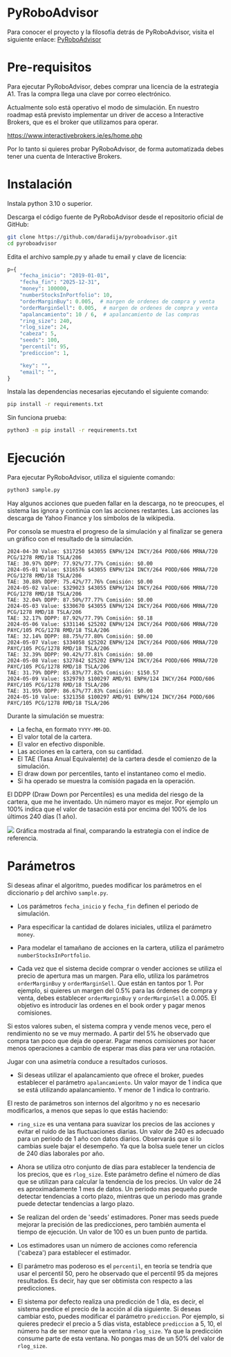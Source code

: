 # PyRoboAdvisor

Para conocer el proyecto y la filosofía detrás de PyRoboAdvisor, visita el siguiente enlace: [PyRoboAdvisor](https://pyroboadvisor.com)

# Pre-requisitos
Para ejecutar PyRoboAdvisor, debes comprar una licencia de la estrategia A1.
Tras la compra llega una clave por correo electrónico.

Actualmente solo está operativo el modo de simulación. 
En nuestro roadmap está previsto implementar un driver de acceso a Interactive Brokers, que es el broker que utilizamos para operar.

https://www.interactivebrokers.ie/es/home.php

Por lo tanto si quieres probar PyRoboAdvisor, de forma automatizada debes tener una cuenta de Interactive Brokers.

# Instalación

Instala python 3.10 o superior.

Descarga el código fuente de PyRoboAdvisor desde el repositorio oficial de GitHub:

```bash
git clone https://github.com/daradija/pyroboadvisor.git
cd pyroboadvisor
```

Edita el archivo sample.py y añade tu email y clave de licencia:

```python
p={
    "fecha_inicio": "2019-01-01",
    "fecha_fin": "2025-12-31",
    "money": 100000,
    "numberStocksInPortfolio": 10,
    "orderMarginBuy": 0.005,  # margen de ordenes de compra y venta
    "orderMarginSell": 0.005,  # margen de ordenes de compra y venta
    "apalancamiento": 10 / 6,  # apalancamiento de las compras
    "ring_size": 240,
    "rlog_size": 24,
    "cabeza": 5,
    "seeds": 100,
    "percentil": 95,
    "prediccion": 1,

    "key": "",
    "email": "",
}
```

Instala las dependencias necesarias ejecutando el siguiente comando:

```bash
pip install -r requirements.txt
``` 

Sin funciona prueba:
```bash
python3 -m pip install -r requirements.txt
```

# Ejecución
Para ejecutar PyRoboAdvisor, utiliza el siguiente comando:
```bash
python3 sample.py
````

Hay algunos acciones que pueden fallar en la descarga, no te preocupes, el sistema las ignora y continúa con las acciones restantes.
Las acciones las descarga de Yahoo Finance y los símbolos de la wikipedia.

Por consola se muestra el progreso de la simulación y al finalizar se genera un 
gráfico con el resultado de la simulación.

```console
2024-04-30 Value: $317250 $43055 ENPH/124 INCY/264 PODD/606 MRNA/720 PCG/1278 RMD/18 TSLA/206 
TAE: 30.97% DDPP: 77.92%/77.77% Comisión: $0.00
2024-05-01 Value: $316576 $43055 ENPH/124 INCY/264 PODD/606 MRNA/720 PCG/1278 RMD/18 TSLA/206 
TAE: 30.88% DDPP: 75.42%/77.76% Comisión: $0.00
2024-05-02 Value: $329023 $43055 ENPH/124 INCY/264 PODD/606 MRNA/720 PCG/1278 RMD/18 TSLA/206 
TAE: 32.04% DDPP: 87.50%/77.77% Comisión: $0.00
2024-05-03 Value: $330670 $43055 ENPH/124 INCY/264 PODD/606 MRNA/720 PCG/1278 RMD/18 TSLA/206 
TAE: 32.17% DDPP: 87.92%/77.79% Comisión: $0.18
2024-05-06 Value: $331146 $25202 ENPH/124 INCY/264 PODD/606 MRNA/720 PAYC/105 PCG/1278 RMD/18 TSLA/206 
TAE: 32.14% DDPP: 88.75%/77.80% Comisión: $0.00
2024-05-07 Value: $334058 $25202 ENPH/124 INCY/264 PODD/606 MRNA/720 PAYC/105 PCG/1278 RMD/18 TSLA/206 
TAE: 32.39% DDPP: 90.42%/77.81% Comisión: $0.00
2024-05-08 Value: $327842 $25202 ENPH/124 INCY/264 PODD/606 MRNA/720 PAYC/105 PCG/1278 RMD/18 TSLA/206 
TAE: 31.79% DDPP: 85.83%/77.82% Comisión: $150.57
2024-05-09 Value: $329793 $100297 AMD/91 ENPH/124 INCY/264 PODD/606 PAYC/105 PCG/1278 RMD/18 TSLA/206 
TAE: 31.95% DDPP: 86.67%/77.83% Comisión: $0.00
2024-05-10 Value: $321358 $100297 AMD/91 ENPH/124 INCY/264 PODD/606 PAYC/105 PCG/1278 RMD/18 TSLA/206 
````
Durante la simulación se muestra:
- La fecha, en formato `YYYY-MM-DD`.
- El valor total de la cartera.
- El valor en efectivo disponible.
- Las acciones en la cartera, con su cantidad.
- El TAE (Tasa Anual Equivalente) de la cartera desde el comienzo de la simulación.
- El draw down por percentiles, tanto el instantaneo como el medio.
- Si ha operado se muestra la comisión pagada en la operación.

El DDPP (Draw Down por Percentiles) es una medida del riesgo de la cartera, que me he inventado. Un número mayor es mejor. Por ejemplo un 100% indica que el valor de tasación está por encima del 100% de los últimos 240 días (1 año).

![](assets/17506106676794.jpg)
Gráfica mostrada al final, comparando la estrategia con el índice de referencia.

# Parámetros

Si deseas afinar el algoritmo, puedes modificar los parámetros en el diccionario `p` del archivo `sample.py`.

- Los parámetros `fecha_inicio` y `fecha_fin` definen el periodo de simulación.

- Para especificar la cantidad de dolares iniciales, utiliza el parámetro `money`.

- Para modelar el tamañano de acciones en la cartera, utiliza el parámetro `numberStocksInPortfolio`.

- Cada vez que el sistema decide comprar o vender acciones se utiliza el precio de apertura mas un margen. Para ello, utiliza los parámetros `orderMarginBuy` y `orderMarginSell`. Que están en tantos por 1. Por ejemplo, si quieres un margen del 0.5% para las órdenes de compra y venta, debes establecer `orderMarginBuy` y `orderMarginSell` a 0.005.
El objetivo es introducir las ordenes en el book order y pagar menos comisiones.

Si estos valores suben, el sistema compra y vende menos vece, pero el rendimiento no se ve muy mermado. A partir del 5% he observado que compra tan poco que deja de operar. Pagar menos comisiones por hacer menos operaciones a cambio de esperar mas días para ver una rotación. 

Jugar con una asimetría conduce a resultados curiosos.

- Si deseas utilizar el apalancamiento que ofrece el broker, puedes establecer el parámetro `apalancamiento`. Un valor mayor de 1 indica que se está utilizando apalancamiento. Y menor de 1 indica lo contrario. 

El resto de parámetros son internos del algoritmo y no es necesario modificarlos, a menos que sepas lo que estás haciendo:

- `ring_size` es una ventana para suavizar los precios de las acciones y evitar el ruido de las fluctuaciones diarias. Un valor de 240 es adecuado para un periodo de 1 año con datos diarios. Observarás que si lo cambias suele bajar el desempeño. Ya que la bolsa suele tener un ciclos de 240 días laborales por año.

- Ahora se utiliza otro conjunto de días para establecer la tendencia de los precios, que es `rlog_size`. Este parámetro define el número de días que se utilizan para calcular la tendencia de los precios. Un valor de 24 es aproximadamente 1 mes de datos. Un periodo mas pequeño puede detectar tendencias a corto plazo, mientras que un periodo mas grande puede detectar tendencias a largo plazo.

- Se realizan del orden de 'seeds' estimadores. Poner mas seeds puede mejorar la precisión de las predicciones, pero también aumenta el tiempo de ejecución. Un valor de 100 es un buen punto de partida.

- Los estimadores usan un número de acciones como referencia ('cabeza') para establecer el estimador.  

- El parámetro mas poderoso es el `percentil`, en teoría se tendría que usar el percentil 50, pero he observado que el percentil 95 da mejores resultados. Es decir, hay que ser obtimista con respecto a las predicciones. 

- El sistema por defecto realiza una predicción de 1 día, es decir, el sistema predice el precio de la acción al día siguiente. Si deseas cambiar esto, puedes modificar el parámetro `prediccion`. Por ejemplo, si quieres predecir el precio a 5 días vista, establece `prediccion` a 5, 10, el número ha de ser menor que la ventana `rlog_size`. Ya que la predicción consume parte de esta ventana. No pongas mas de un 50% del valor de `rlog_size`.